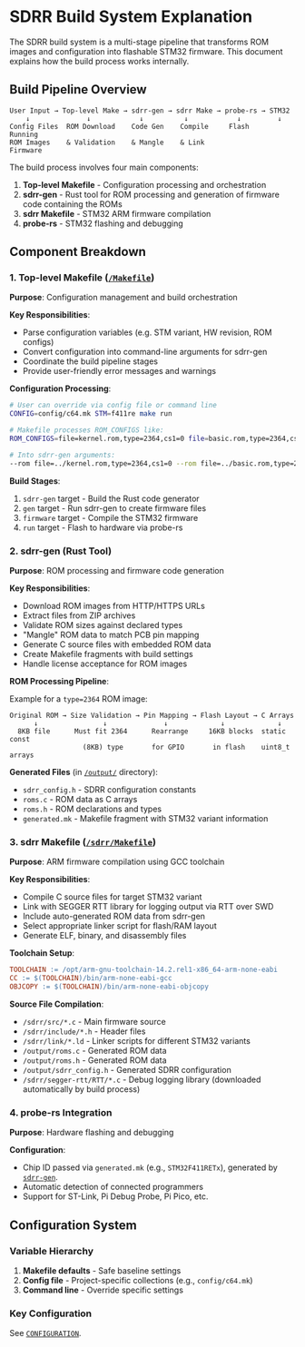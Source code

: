 # SDRR Build System Explanation

The SDRR build system is a multi-stage pipeline that transforms ROM images and configuration into flashable STM32 firmware. This document explains how the build process works internally.

## Build Pipeline Overview

```ascii
User Input → Top-level Make → sdrr-gen → sdrr Make → probe-rs → STM32
    ↓              ↓            ↓          ↓            ↓         ↓
Config Files  ROM Download    Code Gen    Compile     Flash     Running
ROM Images    & Validation    & Mangle    & Link                Firmware
```

The build process involves four main components:

1. **Top-level Makefile** - Configuration processing and orchestration
2. **sdrr-gen** - Rust tool for ROM processing and generation of firmware code containing the ROMs  
3. **sdrr Makefile** - STM32 ARM firmware compilation
4. **probe-rs** - STM32 flashing and debugging

## Component Breakdown

### 1. Top-level Makefile ([`/Makefile`](/Makefile))

**Purpose**: Configuration management and build orchestration

**Key Responsibilities**:

- Parse configuration variables (e.g. STM variant, HW revision, ROM configs)
- Convert configuration into command-line arguments for sdrr-gen
- Coordinate the build pipeline stages
- Provide user-friendly error messages and warnings

**Configuration Processing**:

```bash
# User can override via config file or command line
CONFIG=config/c64.mk STM=f411re make run

# Makefile processes ROM_CONFIGS like:
ROM_CONFIGS=file=kernel.rom,type=2364,cs1=0 file=basic.rom,type=2364,cs1=0

# Into sdrr-gen arguments:
--rom file=../kernel.rom,type=2364,cs1=0 --rom file=../basic.rom,type=2364,cs1=0
```

**Build Stages**:

1. `sdrr-gen` target - Build the Rust code generator
2. `gen` target - Run sdrr-gen to create firmware files
3. `firmware` target - Compile the STM32 firmware
4. `run` target - Flash to hardware via probe-rs

### 2. sdrr-gen (Rust Tool)

**Purpose**: ROM processing and firmware code generation

**Key Responsibilities**:

- Download ROM images from HTTP/HTTPS URLs
- Extract files from ZIP archives
- Validate ROM sizes against declared types
- "Mangle" ROM data to match PCB pin mapping
- Generate C source files with embedded ROM data
- Create Makefile fragments with build settings
- Handle license acceptance for ROM images

**ROM Processing Pipeline**:

Example for a `type=2364` ROM image:

```ascii
Original ROM → Size Validation → Pin Mapping → Flash Layout → C Arrays
      ↓                ↓              ↓             ↓             ↓
  8KB file      Must fit 2364      Rearrange     16KB blocks  static const
                  (8KB) type       for GPIO       in flash    uint8_t arrays
```

**Generated Files** (in [`/output/`](/output/) directory):

- `sdrr_config.h` - SDRR configuration constants
- `roms.c` - ROM data as C arrays
- `roms.h` - ROM declarations and types  
- `generated.mk` - Makefile fragment with STM32 variant information

### 3. sdrr Makefile ([`/sdrr/Makefile`](/sdrr/Makefile))

**Purpose**: ARM firmware compilation using GCC toolchain

**Key Responsibilities**:

- Compile C source files for target STM32 variant
- Link with SEGGER RTT library for logging output via RTT over SWD
- Include auto-generated ROM data from sdrr-gen
- Select appropriate linker script for flash/RAM layout
- Generate ELF, binary, and disassembly files

**Toolchain Setup**:

```makefile
TOOLCHAIN := /opt/arm-gnu-toolchain-14.2.rel1-x86_64-arm-none-eabi
CC := $(TOOLCHAIN)/bin/arm-none-eabi-gcc
OBJCOPY := $(TOOLCHAIN)/bin/arm-none-eabi-objcopy
```

**Source File Compilation**:

- `/sdrr/src/*.c` - Main firmware source
- `/sdrr/include/*.h` - Header files
- `/sdrr/link/*.ld` - Linker scripts for different STM32 variants
- `/output/roms.c` - Generated ROM data
- `/output/roms.h` - Generated ROM data
- `/output/sdrr_config.h` - Generated SDRR configuration
- `/sdrr/segger-rtt/RTT/*.c` - Debug logging library (downloaded automatically by build process)

### 4. probe-rs Integration

**Purpose**: Hardware flashing and debugging

**Configuration**:

- Chip ID passed via `generated.mk` (e.g., `STM32F411RETx`), generated by [`sdrr-gen`](#2-sdrr-gen-rust-tool).
- Automatic detection of connected programmers
- Support for ST-Link, Pi Debug Probe, Pi Pico, etc.

## Configuration System

### Variable Hierarchy

1. **Makefile defaults** - Safe baseline settings
2. **Config file** - Project-specific collections (e.g., `config/c64.mk`)
3. **Command line** - Override specific settings

### Key Configuration

See [`CONFIGURATION`](/docs/CONFIGURATION.md).
